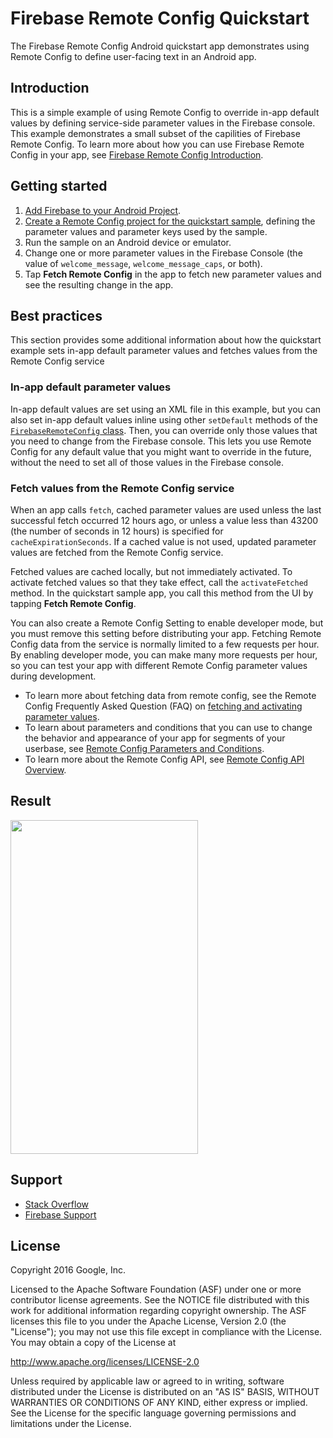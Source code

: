 Firebase Remote Config Quickstart
==============================

The Firebase Remote Config Android quickstart app demonstrates using Remote
Config to define user-facing text in an Android app.

Introduction
------------

This is a simple example of using Remote Config to override in-app default
values by defining service-side parameter values in the Firebase console. This
example demonstrates a small subset of the capilities of Firebase Remote
Config. To learn more about how you can use Firebase Remote Config in your app,
see
[Firebase Remote Config Introduction](https://firebase.google.com/docs/remote-config/).

Getting started
---------------

1. [Add Firebase to your Android Project](https://firebase.google.com/docs/android/setup).
2. [Create a Remote Config project for the quickstart sample](https://firebase.google.com/docs/remote-config/android#create_a_product_name_project_for_the_quickstart_sample),
  defining the parameter values and parameter keys used by the sample.
3. Run the sample on an Android device or emulator.
4. Change one or more parameter values in the Firebase Console (the value of
  `welcome_message`, `welcome_message_caps`, or both).
5. Tap **Fetch Remote Config** in the app to fetch new parameter values and see
  the resulting change in the app.

Best practices
--------------
This section provides some additional information about how the quickstart
example sets in-app default parameter values and fetches values from the Remote
Config service

### In-app default parameter values ###

In-app default values are set using an XML file in this example, but you can
also set in-app default values inline using other `setDefault` methods of the
[`FirebaseRemoteConfig` class](https://firebase.google.com/docs/reference/android/com/google/firebase/remoteconfig/FirebaseRemoteConfig#public-method-summary).
Then, you can override only those values that you need to change from the
Firebase console. This lets you use Remote Config for any default value that you
might want to override in the future, without the need to set all of those
values in the Firebase console.

### Fetch values from the Remote Config service ###

When an app calls `fetch`, cached parameter values are used unless the last
successful fetch occurred 12 hours ago, or unless a value less than 43200 (the
number of seconds in 12 hours) is specified for `cacheExpirationSeconds`. If a
cached value is not used, updated parameter values are fetched from the Remote
Config service.

Fetched values are cached locally, but not immediately activated. To activate
fetched values so that they take effect, call the `activateFetched` method. In
the quickstart sample app, you call this method from the UI by tapping
**Fetch Remote Config**.

You can also create a Remote Config Setting to enable developer mode, but you
must remove this setting before distributing your app. Fetching Remote Config
data from the service is normally limited to a few requests per hour. By
enabling developer mode, you can make many more requests per hour, so you can
test your app with different Remote Config parameter values during development.

- To learn more about fetching data from remote config, see the Remote Config
  Frequently Asked Question (FAQ) on
  [fetching and activating parameter values](https://firebase.google.com/support/faq#remote-config-values).
- To learn about parameters and conditions that you can use to change the
  behavior and appearance of your app for segments of your userbase, see
  [Remote Config Parameters and Conditions](https://firebase.google.com/docs/remote-config/parameters).
- To learn more about the Remote Config API, see
  [Remote Config API Overview](https://firebase.google.com/docs/remote-config/api-overview).

Result
-----------
<img src="https://github.com/firebase/quickstart-android/raw/master/config/app/src/screen.png" height="534" width="300"/>

Support
-------

- [Stack Overflow](https://stackoverflow.com/questions/tagged/firebase-remote-config)
- [Firebase Support](https://firebase.google.com/support/)

License
-------

Copyright 2016 Google, Inc.

Licensed to the Apache Software Foundation (ASF) under one or more contributor
license agreements.  See the NOTICE file distributed with this work for
additional information regarding copyright ownership.  The ASF licenses this
file to you under the Apache License, Version 2.0 (the "License"); you may not
use this file except in compliance with the License.  You may obtain a copy of
the License at

  http://www.apache.org/licenses/LICENSE-2.0

Unless required by applicable law or agreed to in writing, software
distributed under the License is distributed on an "AS IS" BASIS, WITHOUT
WARRANTIES OR CONDITIONS OF ANY KIND, either express or implied.  See the
License for the specific language governing permissions and limitations under
the License.

